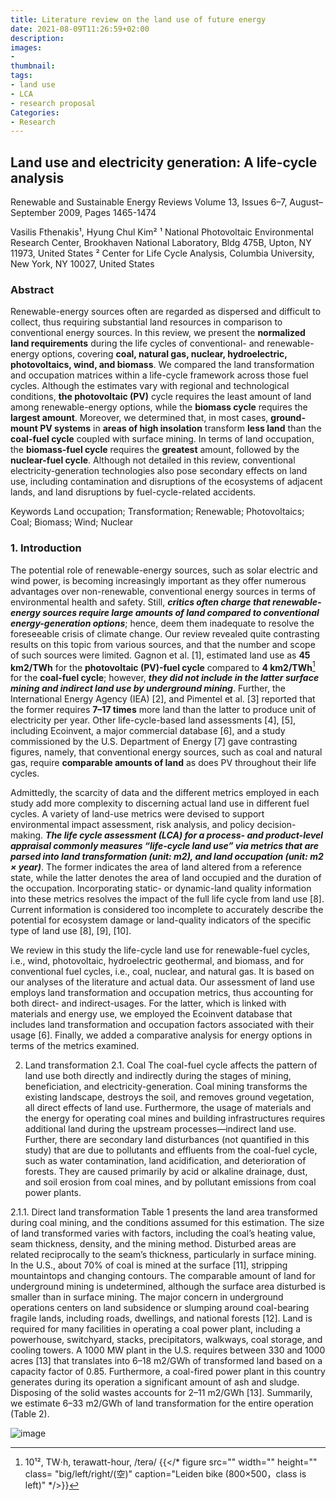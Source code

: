 ```yaml
---
title: Literature review on the land use of future energy
date: 2021-08-09T11:26:59+02:00
description:
images:
-
thumbnail:
tags:
- land use
- LCA
- research proposal
Categories:
- Research
---
```


## Land use and electricity generation: A life-cycle analysis

Renewable and Sustainable Energy Reviews
Volume 13, Issues 6–7, August–September 2009, Pages 1465-1474

Vasilis Fthenakis¹, Hyung Chul Kim²
¹ National Photovoltaic Environmental Research Center, Brookhaven National Laboratory, Bldg 475B, Upton, NY 11973, United States
² Center for Life Cycle Analysis, Columbia University, New York, NY 10027, United States

### Abstract
Renewable-energy sources often are regarded as dispersed and difficult to collect, thus requiring substantial land resources in comparison to conventional energy sources. In this review, we present the **normalized land requirements** during the life cycles of conventional- and renewable-energy options, covering **coal, natural gas, nuclear, hydroelectric, photovoltaics, wind, and biomass**. We compared the land transformation and occupation matrices within a life-cycle framework across those fuel cycles. Although the estimates vary with regional and technological conditions, **the photovoltaic (PV)** cycle requires the least amount of land among renewable-energy options, while the **biomass cycle** requires the **largest amount**. Moreover, we determined that, in most cases, **ground-mount PV systems** in **areas of high insolation** transform **less land** than the **coal-fuel cycle** coupled with surface mining. In terms of land occupation, the **biomass-fuel cycle** requires the **greatest** amount, followed by the **nuclear-fuel cycle**. Although not detailed in this review, conventional electricity-generation technologies also pose secondary effects on land use, including contamination and disruptions of the ecosystems of adjacent lands, and land disruptions by fuel-cycle-related accidents.

Keywords
Land occupation; Transformation; Renewable; Photovoltaics; Coal; Biomass; Wind; Nuclear

### 1. Introduction
The potential role of renewable-energy sources, such as solar electric and wind power, is becoming increasingly important as they offer numerous advantages over non-renewable, conventional energy sources in terms of environmental health and safety. Still, ***critics often charge that renewable-energy sources require large amounts of land compared to conventional energy-generation options***; hence, deem them inadequate to resolve the foreseeable crisis of climate change. Our review revealed quite contrasting results on this topic from various sources, and that the number and scope of such sources were limited. Gagnon et al. [1], estimated land use as **45 km2/TWh** for the **photovoltaic (PV)-fuel cycle** compared to **4 km2/TWh**[^TWh] for the **coal-fuel cycle**; however, ***they did not include in the latter surface mining and indirect land use by underground mining***. Further, the International Energy Agency (IEA) [2], and Pimentel et al. [3] reported that the former requires **7–17 times** more land than the latter to produce unit of electricity per year. Other life-cycle-based land assessments [4], [5], including Ecoinvent, a major commercial database [6], and a study commissioned by the U.S. Department of Energy [7] gave contrasting figures, namely, that conventional energy sources, such as coal and natural gas, require **comparable amounts of land** as does PV throughout their life cycles.

Admittedly, the scarcity of data and the different metrics employed in each study add more complexity to discerning actual land use in different fuel cycles. A variety of land-use metrics were devised to support environmental impact assessment, risk analysis, and policy decision-making. ***The life cycle assessment (LCA) for a process- and product-level appraisal commonly measures “life-cycle land use” via metrics that are parsed into land transformation (unit: m2), and land occupation (unit: m2 × year)***. The former indicates the area of land altered from a reference state, while the latter denotes the area of land occupied and the duration of the occupation. Incorporating static- or dynamic-land quality information into these metrics resolves the impact of the full life cycle from land use [8]. Current information is considered too incomplete to accurately describe the potential for ecosystem damage or land-quality indicators of the specific type of land use [8], [9], [10].

We review in this study the life-cycle land use for renewable-fuel cycles, i.e., wind, photovoltaic, hydroelectric geothermal, and biomass, and for conventional fuel cycles, i.e., coal, nuclear, and natural gas. It is based on our analyses of the literature and actual data. Our assessment of land use employs land transformation and occupation metrics, thus accounting for both direct- and indirect-usages. For the latter, which is linked with materials and energy use, we employed the Ecoinvent database that includes land transformation and occupation factors associated with their usage [6]. Finally, we added a comparative analysis for energy options in terms of the metrics examined.

2. Land transformation
2.1. Coal
The coal-fuel cycle affects the pattern of land use both directly and indirectly during the stages of mining, beneficiation, and electricity-generation. Coal mining transforms the existing landscape, destroys the soil, and removes ground vegetation, all direct effects of land use. Furthermore, the usage of materials and the energy for operating coal mines and building infrastructures requires additional land during the upstream processes—indirect land use. Further, there are secondary land disturbances (not quantified in this study) that are due to pollutants and effluents from the coal-fuel cycle, such as water contamination, land acidification, and deterioration of forests. They are caused primarily by acid or alkaline drainage, dust, and soil erosion from coal mines, and by pollutant emissions from coal power plants.

2.1.1. Direct land transformation
Table 1 presents the land area transformed during coal mining, and the conditions assumed for this estimation. The size of land transformed varies with factors, including the coal’s heating value, seam thickness, density, and the mining method. Disturbed areas are related reciprocally to the seam’s thickness, particularly in surface mining. In the U.S., about 70% of coal is mined at the surface [11], stripping mountaintops and changing contours. The comparable amount of land for underground mining is undetermined, although the surface area disturbed is smaller than in surface mining. The major concern in underground operations centers on land subsidence or slumping around coal-bearing fragile lands, including roads, dwellings, and national forests [12]. Land is required for many facilities in operating a coal power plant, including a powerhouse, switchyard, stacks, precipitators, walkways, coal storage, and cooling towers. A 1000 MW plant in the U.S. requires between 330 and 1000 acres [13] that translates into 6–18 m2/GWh of transformed land based on a capacity factor of 0.85. Furthermore, a coal-fired power plant in this country generates during its operation a significant amount of ash and sludge. Disposing of the solid wastes accounts for 2–11 m2/GWh [13]. Summarily, we estimate 6–33 m2/GWh of land transformation for the entire operation (Table 2).

![image](https://user-images.githubusercontent.com/65668613/128694235-70aa9595-4078-409c-a3e3-1c6ca94ee2ab.png)

[^TWh]: 10¹², TW⋅h, terawatt-hour, /terə/
{{</* figure src="" width="" height="" class= "big/left/right/(空)" caption="Leiden bike (800×500，class is left)" */>}}
